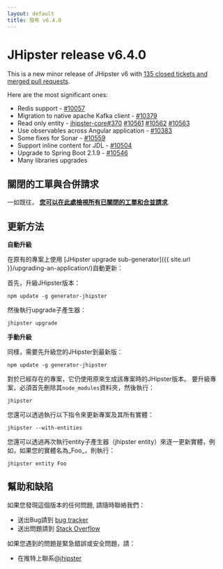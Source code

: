 ```yaml
---
layout: default
title: 發布 v6.4.0
---
```


JHipster release v6.4.0
==================

This is a new minor release of JHipster v6 with [135 closed tickets and merged pull requests](https://github.com/jhipster/generator-jhipster/issues?q=milestone%3A6.4.0+is%3Aclosed).

Here are the most significant ones:

- Redis support - [#10057](https://github.com/jhipster/generator-jhipster/pull/10057)
- Migration to native apache Kafka client - [#10379](https://github.com/jhipster/generator-jhipster/pull/10379)
- Read only entity - [jhipster-core#370](https://github.com/jhipster/jhipster-core/pull/370) [#10561](https://github.com/jhipster/generator-jhipster/pull/10561) [#10562](https://github.com/jhipster/generator-jhipster/pull/10562) [#10563](https://github.com/jhipster/generator-jhipster/pull/10563)
- Use observables across Angular application - [#10383](https://github.com/jhipster/generator-jhipster/pull/10383)
- Some fixes for Sonar - [#10559](https://github.com/jhipster/generator-jhipster/pull/10559)
- Support inline content for JDL - [#10504](https://github.com/jhipster/generator-jhipster/pull/10504)
- Upgrade to Spring Boot 2.1.9 - [#10546](https://github.com/jhipster/generator-jhipster/pull/10546)
- Many libraries upgrades

關閉的工單與合併請求
------------
一如既往， __[您可以在此處檢視所有已關閉的工單和合並請求](https://github.com/jhipster/generator-jhipster/issues?q=milestone%3A6.4.0+is%3Aclosed)__.

更新方法
------------

**自動升級**

在原有的專案上使用 [JHipster upgrade sub-generator]({{ site.url }}/upgrading-an-application/)自動更新：

首先，升級JHipster版本：

```
npm update -g generator-jhipster
```

然後執行upgrade子產生器：

```
jhipster upgrade
```

**手動升級**

同樣，需要先升級您的JHipster到最新版：

```
npm update -g generator-jhipster
```

對於已經存在的專案，它仍使用原來生成該專案時的JHipster版本。
要升級專案，必須首先刪除其`node_modules`資料夾，然後執行：

```
jhipster
```

您還可以透過執行以下指令來更新專案及其所有實體：

```
jhipster --with-entities
```

您還可以透過再次執行entity子產生器（jhipster entity）來逐一更新實體，例如，如果您的實體名為_Foo_，則執行：

```
jhipster entity Foo
```

幫助和缺陷
--------------

如果您發現這個版本的任何問題, 請隨時聯絡我們：

- 送出Bug請到 [bug tracker](https://github.com/jhipster/generator-jhipster/issues?state=open)
- 送出問題請到 [Stack Overflow](http://stackoverflow.com/tags/jhipster/info)

如果您遇到的問題是緊急錯誤或安全問題，請：

- 在推特上聯系[@jhipster](https://twitter.com/jhipster)
